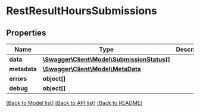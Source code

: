 # RestResultHoursSubmissions

## Properties

 Name         | Type                                                                | Description | Notes      
--------------|---------------------------------------------------------------------|-------------|------------
 **data**     | [**\Swagger\Client\Model\SubmissionStatus[]**](SubmissionStatus.md) |             | [optional] 
 **metadata** | [**\Swagger\Client\Model\MetaData**](MetaData.md)                   |             | [optional] 
 **errors**   | **object[]**                                                        |             | [optional] 
 **debug**    | **object[]**                                                        |             | [optional] 

[[Back to Model list]](../../README.md#documentation-for-models) [[Back to API list]](../../README.md#documentation-for-api-endpoints) [[Back to README]](../../README.md)


